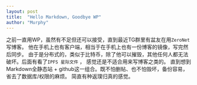 ```yaml
---
layout: post
title:  "Hello Markdown, Goodbye WP"
author: "Murphy"
---
```

之前一直用WP，虽然有不足但还可以接受，直到最近TG群里有盆友在用`ZeroNet`写博客。
他在手机上也有客户端，相当于在手机上也有一份博客的镜像，写完然后同步。
由于是分布式的，类似于比特币，除了他可以摧毁，其他任何人都无法破坏。后面有看了`IPFS 星际文件` ，
感觉还是不适合用来写博客之类的。
直到想到Markdown全静态站 + github这一组合。既不怕删帖、也不怕毁坏，备份容易，省去了数据库/权限的麻烦。
简直有种返璞归真的感觉。